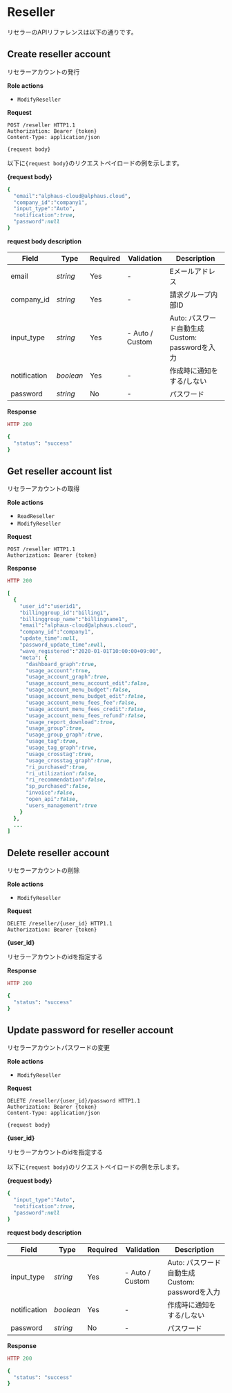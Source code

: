 # Reseller

リセラーのAPIリファレンスは以下の通りです。

## Create reseller account

リセラーアカウントの発行


**Role actions**

- `ModifyReseller`

**Request**

```http
POST /reseller HTTP1.1
Authorization: Bearer {token}
Content-Type: application/json

{request body}
```

以下に`{request body}`のリクエストペイロードの例を示します。

**{request body}**

```ruby
{
  "email":"alphaus-cloud@alphaus.cloud",
  "company_id":"company1",
  "input_type":"Auto",
  "notification":true,
  "password":null
}
```

**request body description**

Field           | Type      | Required | Validation | Description
--------------- | --------- | -------- | ---------- | -----------
 email          | *string*  | Yes      | -          | Eメールアドレス
 company_id     | *string*  | Yes      | -          | 請求グループ内部ID
 input_type     | *string*  | Yes      | - Auto / Custom | Auto: パスワード自動生成 Custom: passwordを入力
 notification   | *boolean* | Yes      | -          | 作成時に通知をする/しない
 password       | *string*  | No       | -          | パスワード

**Response**

```ruby
HTTP 200

{
  "status": "success"
}
```


## Get reseller account list

リセラーアカウントの取得


**Role actions**

- `ReadReseller`
- `ModifyReseller`

**Request**

```http
POST /reseller HTTP1.1
Authorization: Bearer {token}

```


**Response**

```ruby
HTTP 200

[
  {
    "user_id":"userid1",
    "billinggroup_id":"billing1",
    "billinggroup_name":"billingname1",
    "email":"alphaus-cloud@alphaus.cloud",
    "company_id":"company1",
    "update_time":null,
    "password_update_time":null,
    "wave_registered":"2020-01-01T10:00:00+09:00",
    "meta": {
      "dashboard_graph":true,
      "usage_account":true,
      "usage_account_graph":true,
      "usage_account_menu_account_edit":false,
      "usage_account_menu_budget":false,
      "usage_account_menu_budget_edit":false,
      "usage_account_menu_fees_fee":false,
      "usage_account_menu_fees_credit":false,
      "usage_account_menu_fees_refund":false,
      "usage_report_download":true,
      "usage_group":true,
      "usage_group_graph":true,
      "usage_tag":true,
      "usage_tag_graph":true,
      "usage_crosstag":true,
      "usage_crosstag_graph":true,
      "ri_purchased":true,
      "ri_utilization":false,
      "ri_recommendation":false,
      "sp_purchased":false,
      "invoice":false,
      "open_api":false,
      "users_management":true
    }
  },
  ...
]
```


## Delete reseller account

リセラーアカウントの削除


**Role actions**

- `ModifyReseller`

**Request**

```http
DELETE /reseller/{user_id} HTTP1.1
Authorization: Bearer {token}

```

**{user_id}**

リセラーアカウントのidを指定する

**Response**

```ruby
HTTP 200

{
  "status": "success"
}
```

## Update password for reseller account

リセラーアカウントパスワードの変更


**Role actions**

- `ModifyReseller`

**Request**

```http
DELETE /reseller/{user_id}/password HTTP1.1
Authorization: Bearer {token}
Content-Type: application/json

{request body}
```

**{user_id}**

リセラーアカウントのidを指定する

以下に`{request body}`のリクエストペイロードの例を示します。

**{request body}**

```ruby
{
  "input_type":"Auto",
  "notification":true,
  "password":null
}
```

**request body description**

Field           | Type      | Required | Validation | Description
--------------- | --------- | -------- | ---------- | -----------
 input_type     | *string*  | Yes      | - Auto / Custom | Auto: パスワード自動生成 Custom: passwordを入力
 notification   | *boolean* | Yes      | -          | 作成時に通知をする/しない
 password       | *string*  | No       | -          | パスワード

**Response**

```ruby
HTTP 200

{
  "status": "success"
}
```